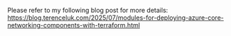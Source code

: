 Please refer to my following blog post for more details: https://blog.terenceluk.com/2025/07/modules-for-deploying-azure-core-networking-components-with-terraform.html
